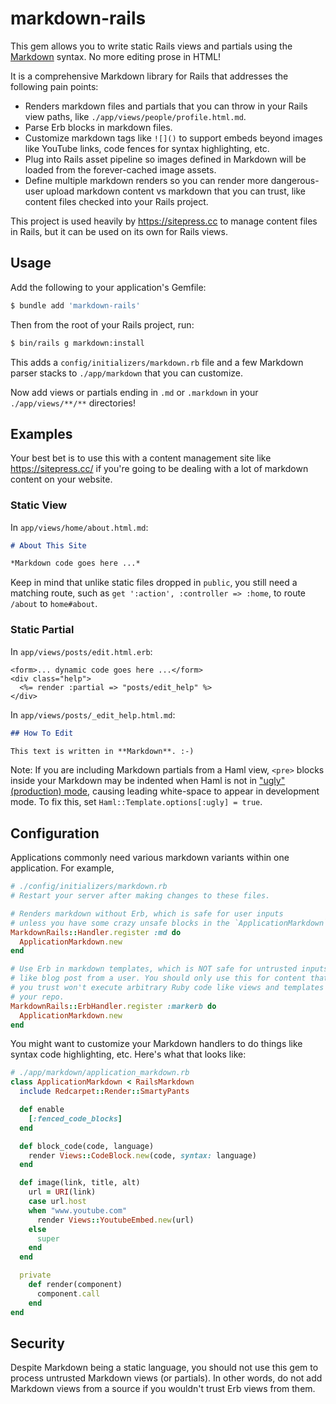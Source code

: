 # markdown-rails

This gem allows you to write static Rails views and partials using the [Markdown](http://daringfireball.net/projects/markdown/syntax) syntax. No more editing prose in HTML!

It is a comprehensive Markdown library for Rails that addresses the following pain points:

* Renders markdown files and partials that you can throw in your Rails view paths, like `./app/views/people/profile.html.md`.
* Parse Erb blocks in markdown files.
* Customize markdown tags like `![]()` to support embeds beyond images like YouTube links, code fences for syntax highlighting, etc.
* Plug into Rails asset pipeline so images defined in Markdown will be loaded from the forever-cached image assets.
* Define multiple markdown renders so you can render more dangerous-user upload markdown content vs markdown that you can trust, like content files checked into your Rails project.

This project is used heavily by https://sitepress.cc to manage content files in Rails, but it can be used on its own for Rails views.

## Usage

Add the following to your application's Gemfile:

```sh
$ bundle add 'markdown-rails'
```

Then from the root of your Rails project, run:

```sh
$ bin/rails g markdown:install
```

This adds a `config/initializers/markdown.rb` file and a few Markdown parser stacks to `./app/markdown` that you can customize.

Now add views or partials ending in `.md` or `.markdown` in your `./app/views/**/**` directories!

## Examples

Your best bet is to use this with a content management site like https://sitepress.cc/ if you're going to be dealing with a lot of markdown content on your website.

### Static View

In `app/views/home/about.html.md`:

```markdown
# About This Site

*Markdown code goes here ...*
```

Keep in mind that unlike static files dropped in `public`, you still need a
matching route, such as `get ':action', :controller => :home`, to route
`/about` to `home#about`.

### Static Partial

In `app/views/posts/edit.html.erb`:

```erb
<form>... dynamic code goes here ...</form>
<div class="help">
  <%= render :partial => "posts/edit_help" %>
</div>
```

In `app/views/posts/_edit_help.html.md`:

```markdown
## How To Edit

This text is written in **Markdown**. :-)
```

Note: If you are including Markdown partials from a Haml view, `<pre>` blocks
inside your Markdown may be indented when Haml is not in ["ugly" (production)
mode](http://haml-lang.com/docs/yardoc/file.HAML_REFERENCE.html#ugly-option),
causing leading white-space to appear in development mode. To fix this, set
`Haml::Template.options[:ugly] = true`.

## Configuration

Applications commonly need various markdown variants within one application. For example,


```ruby
# ./config/initializers/markdown.rb
# Restart your server after making changes to these files.

# Renders markdown without Erb, which is safe for user inputs
# unless you have some crazy unsafe blocks in the `ApplicationMarkdown` stack.
MarkdownRails::Handler.register :md do
  ApplicationMarkdown.new
end

# Use Erb in markdown templates, which is NOT safe for untrusted inputs
# like blog post from a user. You should only use this for content that
# you trust won't execute arbitrary Ruby code like views and templates in
# your repo.
MarkdownRails::ErbHandler.register :markerb do
  ApplicationMarkdown.new
end
```

You might want to customize your Markdown handlers to do things like syntax code highlighting, etc. Here's what that looks like:

```ruby
# ./app/markdown/application_markdown.rb
class ApplicationMarkdown < RailsMarkdown
  include Redcarpet::Render::SmartyPants

  def enable
    [:fenced_code_blocks]
  end

  def block_code(code, language)
    render Views::CodeBlock.new(code, syntax: language)
  end

  def image(link, title, alt)
    url = URI(link)
    case url.host
    when "www.youtube.com"
      render Views::YoutubeEmbed.new(url)
    else
      super
    end
  end

  private
    def render(component)
      component.call
    end
end
```

## Security

Despite Markdown being a static language, you should not use this gem to process untrusted Markdown views (or partials). In other words, do not add Markdown views from a source if you wouldn't trust Erb views from them.
